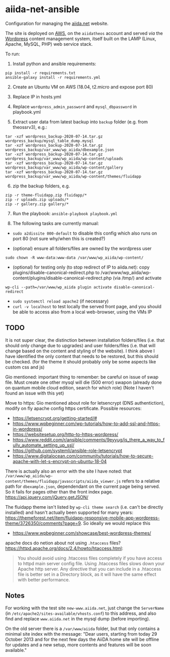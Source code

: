 # aiida-net-ansible

Configuration for managing the [aiida.net](http://www.aiida.net/) website.

The site is deployed on [AWS](https://console.aws.amazon.com/ec2/v2/home?region=us-east-1), on the `aiidatheos` account and served *via* the [Wordpress](https://wordpress.org/) content management system, itself built on the LAMP (Linux, Apache, MySQL, PHP) web service stack.

To run:

1. Install python and ansible requirements:

```console
pip install -r requirements.txt
ansible-galaxy install -r requirements.yml
```

2. Create an Ubuntu VM on AWS (18.04, t2.micro and expose port 80)

3. Replace IP in hosts.yml

4. Replace `wordpress_admin_password` and `mysql_dbpassword` in playbook.yml

5. Extract user data from latest backup into `backup` folder (e.g. from theossrv3), e.g.:

```console
tar -xzf wordpress_backup-2020-07-14.tar.gz wordpress_backup/mysql_table_dump.mysql
tar -xzf wordpress_backup-2020-07-14.tar.gz wordpress_backup/var_www/wp_aiida/dbexample.json
tar -xzf wordpress_backup-2020-07-14.tar.gz wordpress_backup/var_www/wp_aiida/wp-content/uploads
tar -xzf wordpress_backup-2020-07-14.tar.gz wordpress_backup/var_www/wp_aiida/wp-content/gallery
tar -xzf wordpress_backup-2020-07-14.tar.gz wordpress_backup/var_www/wp_aiida/wp-content/themes/fluidapp
```

6. zip the backup folders, e.g.

```console
zip -r theme-fluidapp.zip fluidapp/*
zip -r uploads.zip uploads/*
zip -r gallery.zip gallery/*
```

7. Run the playbook: `ansible-playbook playbook.yml`

8. The following tasks are currently manual:

- `sudo a2dissite 000-default` to disable this config which also runs on port 80 (not sure why/when this is created?)

- (optional) ensure all folders/files are owned by the wordpress user

```console
sudo chown -R www-data:www-data /var/www/wp_aiida/wp-content/
```

- (optional) for testing only (to stop redirect of IP to aiida.net):
  copy plugins/disable-canonical-redirect.php to /var/www/wp_aiida/wp-content/plugins/disable-canonical-redirect.php (via /tmp/) and activate

```console
wp-cli --path=/var/www/wp_aiida plugin activate disable-canonical-redirect
```

- `sudo systemctl reload apache2` (if necessary)
- `curl -v localhost` to test locally the served front page, and you should be able to access also from a local web-browser, using the VMs IP

## TODO

It is not super clear, the distinction between installation folders/files (i.e. that should only change due to upgrades) and user folders/files (i.e. that will change based on the content and styling of the website). I think above I have identified the only content that needs to be restored, but this should be checked. (for the theme it should probably only be some aspects like custom css and js)

Gio mentioned: important thing to remember: be careful on issue of swap file. Must create one other mysql will die (500 error)
swapon (already done on quantum mobile cloud edition, search for which role)
(Note I haven't found an issue with this yet)

Move to https: Gio mentioned about role for letsencrypt (DNS authentiction), modify on fly apache config https certificate. Possible resources:

- https://letsencrypt.org/getting-started/#
- https://www.wpbeginner.com/wp-tutorials/how-to-add-ssl-and-https-in-wordpress/
- https://websitesetup.org/http-to-https-wordpress/
- https://www.reddit.com/r/ansible/comments/9eyyug/is_there_a_way_to_fully_automate_setting_up_ssl/
- https://github.com/systemli/ansible-role-letsencrypt
- https://www.digitalocean.com/community/tutorials/how-to-secure-apache-with-let-s-encrypt-on-ubuntu-18-04

There is actually also an error with the site I have noted: that `/var/www/wp_aiida/wp-content/themes/fluidapp/javascripts/aiida_viewer.js` refers to a relative path for `dbexample.json`, dependendant on the current page being served. So it fails for pages other than the front index page.
https://api.jquery.com/jQuery.getJSON/

The fluidapp theme isn't listed by `wp-cli theme search` (i.e. can't be directly installed) and hasn't actually been supported for many years: <https://themeforest.net/item/fluidapp-responsive-mobile-app-wordpress-theme/3726350/comments?page=9>.
So ideally we would replace this

- <https://www.wpbeginner.com/showcase/best-wordpress-themes/>

apache docs do netion about not using `.htaccess` files? https://httpd.apache.org/docs/2.4/howto/htaccess.html:

> You should avoid using .htaccess files completely if you have access to httpd main server config file. Using .htaccess files slows down your Apache http server. Any directive that you can include in a .htaccess file is better set in a Directory block, as it will have the same effect with better performance.

## Notes

For working with the test site `new-www.aiida.net`, just change the `ServerName` (in `/etc/apache2/sites-available/vhosts.conf`) to this address,
and also find and replace `www.aiida.net` in the mysql dump (before importing).

On the old server there is a `/var/www/aiida` folder, but that only contains a minimal site index with the message:
"Dear users, starting from today 29 October 2013 and for the next few days the AiiDA home site will be offline for updates and a new setup, more contents and features will be soon available."
